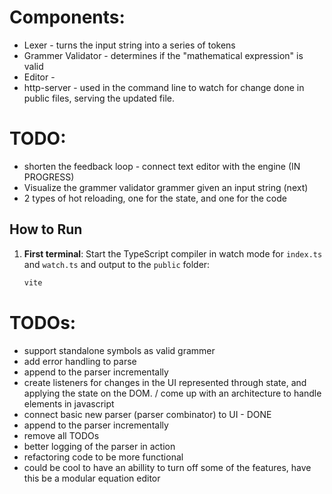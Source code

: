 # Components:
* Lexer - turns the input string into a series of tokens
* Grammer Validator - determines if the "mathematical expression" is valid
* Editor - 
* http-server - used in the command line to watch for change done in public files, serving the updated file.

# TODO:
* shorten the feedback loop - connect text editor with the engine (IN PROGRESS)
* Visualize the grammer validator grammer given an input string (next)
* 2 types of hot reloading, one for the state, and one for the code

## How to Run

1. **First terminal**: Start the TypeScript compiler in watch mode for `index.ts` and `watch.ts` and output to the `public` folder:
   ```sh
   vite
   ```


# TODOs:
   * support standalone symbols as valid grammer
   * add error handling to parse
   * append to the parser incrementally
   * create listeners for changes in the UI represented through state, and applying the state on the DOM. / come up with an architecture to handle elements in javascript
   * connect basic new parser (parser combinator) to UI - DONE
   * append to the parser incrementally
   * remove all TODOs
   * better logging of the parser in action
   * refactoring code to be more functional
   * could be cool to have an abillity to turn off some of the features, have this be a modular equation editor






